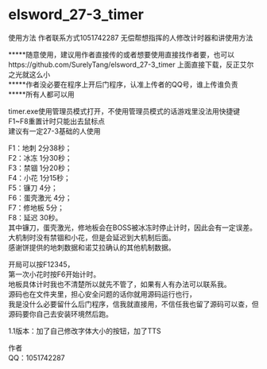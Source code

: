 # elsword_27-3_timer
使用方法 作者联系方式1051742287 无偿帮想指挥的人修改计时器和讲使用方法

*****随意使用，建议用作者直接传的或者想要使用直接找作者要，也可以https://github.com/SurelyTang/elsword_27-3_timer 上面直接下载，反正艾尔之光就这么小  
*****作者没必要在程序上开后门程序，认准上传者的QQ号，谁上传谁负责  
*****所有人都可以用


timer.exe使用管理员模式打开，不使用管理员模式的话游戏里没法用快捷键F1~F8重置计时只能出去鼠标点  
建议有一定27-3基础的人使用  

F1：地刺 2分38秒；  
F2：冰冻 1分30秒；  
F3：禁锢 1分20秒；  
F4：小花 1分15秒；  
F5：镰刀 4分；  
F6：蛋壳激光 4分；  
F7：修地板 5分；  
F8：延迟 30秒。  
其中镰刀，蛋壳激光，修地板会在BOSS被冰冻时停止计时，因此会有一定误差。  
大机制时没有禁锢和小花，但是会延迟到大机制后面。  
感谢饼提供的地刺数据和诺艾拉确认的其他机制数据。  
 
开局可以按F12345，  
第一次小花时按F6开始计时。  
地板具体计时我也不清楚所以就先不管了，如果有人有办法可以联系我。  
源码也在文件夹里，担心安全问题的话你就用源码运行也行，  
我是没什么必要留什么后门程序，信我就直接用，不信任我也留了源码可以查，但源码要你自己去安装环境然后跑。  



1.1版本：加了自己修改字体大小的按钮，加了TTS  


作者  
QQ：1051742287  

